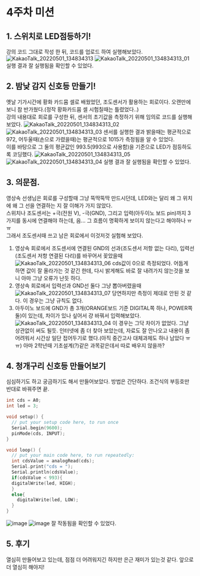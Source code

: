 4주차 미션
===
## 1. 스위치로 LED점등하기!
강의 코드 그대로 작성 한 뒤, 코드를 업로드 하여 실행해보았다.
![KakaoTalk_20220501_134834313](https://user-images.githubusercontent.com/67413252/166132746-30281208-3969-413f-baeb-5aac2c5db8ba.jpg)
![KakaoTalk_20220501_134834313_01](https://user-images.githubusercontent.com/67413252/166132749-1ff249d7-02ad-47f8-87a4-f38d49038cbf.jpg)
실행 결과 잘 실행됨을 확인할 수 있었다.
## 2. 밤낮 감지 신호등 만들기!
옛날 기가시간에 황화 카드뮴 셀로 배웠었던, 조도센서가 활용하는 회로이다. 오랜만에 보니 참 반가웠다.(정작 황화카드뮴 셀 시험칠때는 틀렸었다..)   
강의 내용대로 회로를 구성한 뒤, 센서의 초기값을 측정하기 위해 임의로 코드를 실행해 보았다.
![KakaoTalk_20220501_134834313_02](https://user-images.githubusercontent.com/67413252/166132751-a7993945-ecba-4486-bcb6-80c9de212bce.jpg)
![KakaoTalk_20220501_134834313_03](https://user-images.githubusercontent.com/67413252/166132753-8eb3143a-b6c8-40d1-bd4d-d9b7f300c866.jpg)
센서를 실행한 결과 밝을때는 평균적으로 972, 어두울때(손으로 가렸을때)는 평균적으로 1015가 측정됨을 알 수 있었다.   
이를 바탕으로 그 둘의 평균값인 993.5(993으로 사용함)을 기준으로 LED가 점등하도록 코딩했다.
![KakaoTalk_20220501_134834313_05](https://user-images.githubusercontent.com/67413252/166132755-603d2384-0999-49a3-bcb7-8aa5bc10426d.jpg)
![KakaoTalk_20220501_134834313_04](https://user-images.githubusercontent.com/67413252/166133222-0148413f-8b77-431f-9690-7fd85885233e.jpg)
실행 결과 잘 실행됨을 확인할 수 있었다.
## 3. 의문점.
영상속 선생님은 회로를 구성할때 그냥 뚝딱뚝딱 만드시던데, LED와는 달리 왜 그 위치에 왜 그 선을 연결하는 지 잘 이해가 가지 않았다.   
스위치나 조도센서는 +극(전원 V), -극(GND), 그리고 입력(아두이노 보드 pin)까지 3가지를 동시에 연결해야 하는데, 음... 그 흐름이 명확하게 보이지 않는다고 해야하나 ㅠㅠ   
그래서 조도센서때 쓰고 남은 회로에서 이것저것 실험해 보았다.  
1) 영상속 회로에서 조도센서에 연결된 GND의 선과(조도센서 저항 없는 다리), 입력선(조도센서 저항 연결된 다리)를 바꾸어서 꽂았을때 
![KakaoTalk_20220501_134834313_06](https://user-images.githubusercontent.com/67413252/166132757-be33ec0b-8274-47da-9347-9391f0e9f5ae.jpg)
cds값이 0으로 측정되었다. 어둡게 하면 값이 잘 올라가는 것 같긴 한데, 다시 밝게해도 바로 잘 내려가지 않는것을 보니 아마 그냥 오류가 난듯 하다.
2) 영상속 회로에서 입력선과 GND선 둘다 그냥 뽑아버렸을때
![KakaoTalk_20220501_134834313_07](https://user-images.githubusercontent.com/67413252/166132759-52a688ed-2cb2-4d5c-a271-13ccda3f7d15.jpg)
당연하지만 측정이 제대로 안된 것 같다. 이 경우는 그냥 규칙도 없다.
3) 아두이노 보드에 GND가 총 3개(ORANGE보드 기준 DIGITAL쪽 하나, POWER쪽 둘)이 있는데, 차이가 있나 싶어서 걍 바꿔서 입력해보았다.
![KakaoTalk_20220501_134834313_04](https://user-images.githubusercontent.com/67413252/166133222-0148413f-8b77-431f-9690-7fd85885233e.jpg)
이 경우는 그닥 차이가 없었다. 그냥 상관없이 써도 될듯.
인터넷에 좀 더 찾아 보았는데, 자료도 잘 안나오고 내용이 좀 어려워서 시간상 일단 접어두기로 했다.(아직 중간고사 대체과제도 하나 남았다 ㅠㅠ)
아마 2학년때 기초설계(?)같은 과목같은데서 따로 배우지 않을까?
## 4. 청개구리 신호등 만들어보기
심심하기도 하고 궁금하기도 해서 만들어보았다. 방법은 간단하다. 조건식의 부등호만 반대로 바꿔주면 끝.
```cpp
int cds = A0;
int led = 3;

void setup() {
  // put your setup code here, to run once
  Serial.begin(9600);
  pinMode(cds, INPUT);
}

void loop() {
  // put your main code here, to run repeatedly:
  int cdsValue = analogRead(cds);
  Serial.print("cds = ");
  Serial.println(cdsValue);
  if(cdsValue < 993){
  digitalWrite(led, HIGH);
  }
  else{
    digitalWrite(led, LOW);
  }
}
```
![image](https://user-images.githubusercontent.com/67413252/166133583-6a6000fe-36d7-480b-b595-8790a19ffc20.png)
![image](https://user-images.githubusercontent.com/67413252/166133587-b80a3907-e9cc-42d0-93d3-1a739fde8d1b.png)
잘 작동됨을 확인할 수 있었다.
## 5. 후기
열심히 만들어보고 있는데, 점점 더 어려워지긴 하지만 은근 재미가 있는것 같다. 앞으로 더 열심히 해야지!

